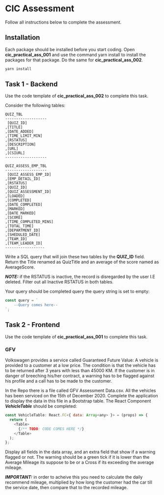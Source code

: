 # CIC Assessment

Follow all instructions below to complete the assessment. 

## Installation

Each package should be installed before you start coding. Open **cic_practical_ass_001** and use the command yarn install to install the packages for that package. Do the same for **cic_practical_ass_002**.

```bash
yarn install
```



## Task 1 - Backend
Use the code template of **cic_practical_ass_002** to complete this task.

Consider the following tables:

```
QUIZ_TBL
-------------------
 [QUIZ_ID]
,[TITLE]
,[DATE_ADDED]
,[TIME_LIMIT_MIN]
,[RSTATUS]
,[DESCRIPTION]
,[URL]
,[CSIURL]
-------------------

QUIZ_ASSESS_EMP_TBL
-------------------
 [QUIZ_ASSESS_EMP_ID]
,[EMP_DETAIL_ID]
,[RSTATUS]
,[QUIZ_ID]
,[QUIZ_ASSESSMENT_ID]
,[LOADED]
,[COMPLETED]
,[DATE_COMPLETED]
,[MARKED]
,[DATE_MARKED]
,[SCORE]
,[TIME_COMPLETED_MINS]
,[TOTAL_TIME]
,[DEPARTMENT_ID]
,[SHEDULED_DATE]
,[TEAM_ID]
,[TEAM_LEADER_ID]
------------------
```

Write a SQL query that will join these two tables by the **QUIZ_ID** field. Return the Title renamed as QuizTitle and an average of the score named as AverageScore.

***NOTE:*** if the RSTATUS is inactive, the record is disregarded by the user I.E deleted. Filter out all Inactive RSTATUS in both tables.

Your query should be completed query the query string is set to empty:
```JavaScript
const query = `
    --Query comes here--
`;
```





## Task 2 - Frontend
Use the code template of **cic_practical_ass_001** to complete this task.

### GFV
Volkswagen provides a service called Guaranteed Future Value: A vehicle is provided to a customer at a low price. The condition is that the vehicle has to be returned after 3 years with less than 45000 KM. If the customer is in danger of breeching his/her contract, a warning has to be flagged against his profile and a call has to be made to the customer.

In the Repo there is a file called GFV Assessment Data.csv.
All the vehicles has been serviced on the 15th of December 2020.
Complete the application to display the data in this file in a Bootstrap table.
The React Component ***VehicleTable*** should be completed:

```JavaScript
const VehicleTable: React.FC<{ data: Array<any> }> = (props) => {
  return (
    <Table>
      {/** TODO: CODE COMES HERE */}
    </Table>
  );
};
```

Display all fields in the data array, and an extra field that show if a warning flagged or not. The warning should be a green tick if it is lower than the Average Mileage its suppose to be or a Cross if its exceeding the average mileage.

***IMPORTANT:*** in order to acheive this you need to calculate the daily recommend mileage, multiplied by how long the customer had the car till the service date, then compare that to the recorded mileage.